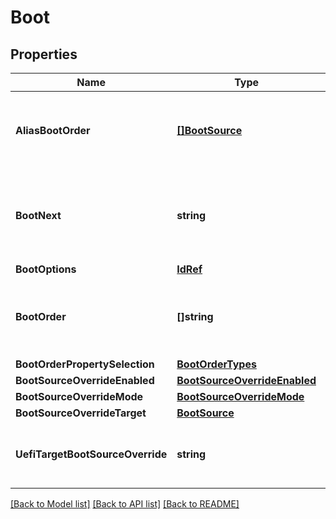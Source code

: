 # Boot

## Properties
Name | Type | Description | Notes
------------ | ------------- | ------------- | -------------
**AliasBootOrder** | [**[]BootSource**](BootSource.md) | Ordered array of boot source aliases representing the persistent Boot Order associated with this computer system. | [optional] 
**BootNext** | **string** | This property is the BootOptionReference of the Boot Option to perform a one time boot from when BootSourceOverrideTarget is UefiBootNext. | [optional] 
**BootOptions** | [**IdRef**](idRef.md) |  | [optional] 
**BootOrder** | **[]string** | Ordered array of BootOptionReference strings representing the persistent Boot Order associated with this computer system. | [optional] 
**BootOrderPropertySelection** | [**BootOrderTypes**](BootOrderTypes.md) |  | [optional] 
**BootSourceOverrideEnabled** | [**BootSourceOverrideEnabled**](BootSourceOverrideEnabled.md) |  | [optional] 
**BootSourceOverrideMode** | [**BootSourceOverrideMode**](BootSourceOverrideMode.md) |  | [optional] 
**BootSourceOverrideTarget** | [**BootSource**](BootSource.md) |  | [optional] 
**UefiTargetBootSourceOverride** | **string** | This property is the UEFI Device Path of the device to boot from when BootSourceOverrideTarget is UefiTarget. | [optional] 

[[Back to Model list]](../README.md#documentation-for-models) [[Back to API list]](../README.md#documentation-for-api-endpoints) [[Back to README]](../README.md)


